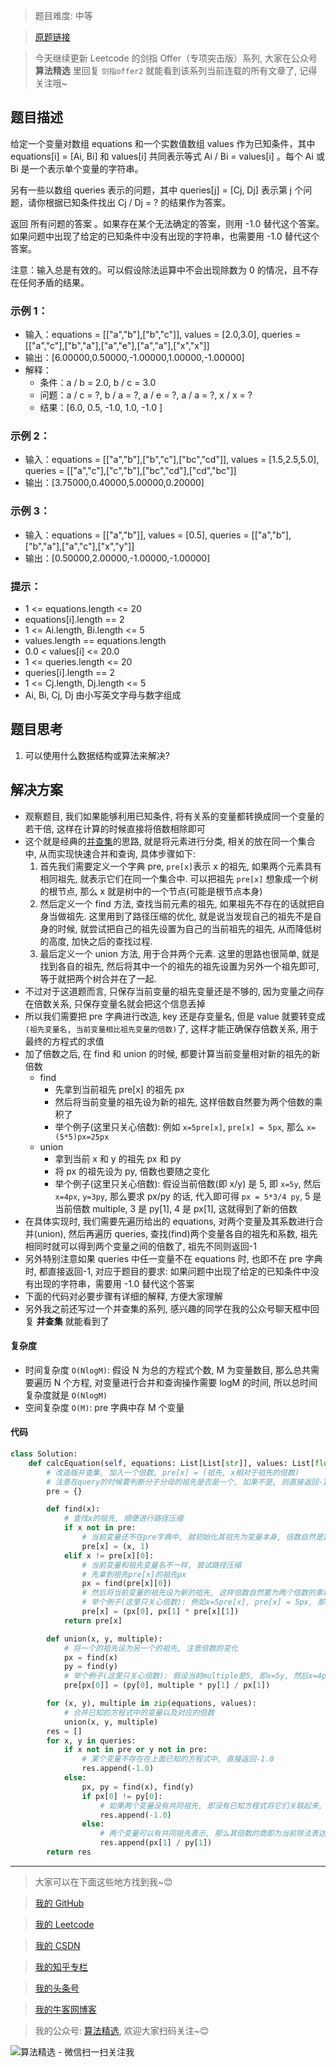 > 题目难度: 中等

> [原题链接](https://leetcode.cn/problems/vlzXQL/)

> 今天继续更新 Leetcode 的剑指 Offer（专项突击版）系列, 大家在公众号 **算法精选** 里回复 `剑指offer2` 就能看到该系列当前连载的所有文章了, 记得关注哦~

## 题目描述

给定一个变量对数组 equations 和一个实数值数组 values 作为已知条件，其中 equations[i] = [Ai, Bi] 和 values[i] 共同表示等式 Ai / Bi = values[i] 。每个 Ai 或 Bi 是一个表示单个变量的字符串。

另有一些以数组 queries 表示的问题，其中 queries[j] = [Cj, Dj] 表示第 j 个问题，请你根据已知条件找出 Cj / Dj = ? 的结果作为答案。

返回 所有问题的答案 。如果存在某个无法确定的答案，则用 -1.0 替代这个答案。如果问题中出现了给定的已知条件中没有出现的字符串，也需要用 -1.0 替代这个答案。

注意：输入总是有效的。可以假设除法运算中不会出现除数为 0 的情况，且不存在任何矛盾的结果。

### 示例 1：

- 输入：equations = [["a","b"],["b","c"]], values = [2.0,3.0], queries = [["a","c"],["b","a"],["a","e"],["a","a"],["x","x"]]
- 输出：[6.00000,0.50000,-1.00000,1.00000,-1.00000]
- 解释：
  - 条件：a / b = 2.0, b / c = 3.0
  - 问题：a / c = ?, b / a = ?, a / e = ?, a / a = ?, x / x = ?
  - 结果：[6.0, 0.5, -1.0, 1.0, -1.0 ]

### 示例 2：

- 输入：equations = [["a","b"],["b","c"],["bc","cd"]], values = [1.5,2.5,5.0], queries = [["a","c"],["c","b"],["bc","cd"],["cd","bc"]]
- 输出：[3.75000,0.40000,5.00000,0.20000]

### 示例 3：

- 输入：equations = [["a","b"]], values = [0.5], queries = [["a","b"],["b","a"],["a","c"],["x","y"]]
- 输出：[0.50000,2.00000,-1.00000,-1.00000]

### 提示：

- 1 <= equations.length <= 20
- equations[i].length == 2
- 1 <= Ai.length, Bi.length <= 5
- values.length == equations.length
- 0.0 < values[i] <= 20.0
- 1 <= queries.length <= 20
- queries[i].length == 2
- 1 <= Cj.length, Dj.length <= 5
- Ai, Bi, Cj, Dj 由小写英文字母与数字组成

## 题目思考

1. 可以使用什么数据结构或算法来解决?

## 解决方案

- 观察题目, 我们如果能够利用已知条件, 将有关系的变量都转换成同一个变量的若干倍, 这样在计算的时候直接将倍数相除即可
- 这个就是经典的[并查集](https://zh.wikipedia.org/wiki/%E5%B9%B6%E6%9F%A5%E9%9B%86)的思路, 就是将元素进行分类, 相关的放在同一个集合中, 从而实现快速合并和查询, 具体步骤如下:
  1. 首先我们需要定义一个字典 pre, `pre[x]`表示 x 的祖先, 如果两个元素具有相同祖先, 就表示它们在同一个集合中. 可以把祖先 `pre[x]` 想象成一个树的根节点, 那么 x 就是树中的一个节点(可能是根节点本身)
  2. 然后定义一个 find 方法, 查找当前元素的祖先, 如果祖先不存在的话就把自身当做祖先. 这里用到了路径压缩的优化, 就是说当发现自己的祖先不是自身的时候, 就尝试把自己的祖先设置为自己的当前祖先的祖先, 从而降低树的高度, 加快之后的查找过程.
  3. 最后定义一个 union 方法, 用于合并两个元素. 这里的思路也很简单, 就是找到各自的祖先, 然后将其中一个的祖先的祖先设置为另外一个祖先即可, 等于就把两个树合并在了一起.
- 不过对于这道题而言, 只保存当前变量的祖先变量还是不够的, 因为变量之间存在倍数关系, 只保存变量名就会把这个信息丢掉
- 所以我们需要把 pre 字典进行改造, key 还是存变量名, 但是 value 就要转变成`(祖先变量名, 当前变量相比祖先变量的倍数)`了, 这样才能正确保存倍数关系, 用于最终的方程式的求值
- 加了倍数之后, 在 find 和 union 的时候, 都要计算当前变量相对新的祖先的新倍数
  - find
    - 先拿到当前祖先 pre[x] 的祖先 px
    - 然后将当前变量的祖先设为新的祖先, 这样倍数自然要为两个倍数的乘积了
    - 举个例子(这里只关心倍数): 例如 `x=5pre[x]`, `pre[x] = 5px`, 那么 `x=(5*5)px=25px`
  - union
    - 拿到当前 x 和 y 的祖先 px 和 py
    - 将 px 的祖先设为 py, 倍数也要随之变化
    - 举个例子(这里只关心倍数): 假设当前倍数(即 x/y) 是 5, 即 `x=5y`, 然后 `x=4px`, `y=3py`, 那么要求 px/py 的话, 代入即可得 `px = 5*3/4 py`, 5 是当前倍数 multiple, 3 是 py[1], 4 是 px[1], 这就得到了新的倍数
- 在具体实现时, 我们需要先遍历给出的 equations, 对两个变量及其系数进行合并(union), 然后再遍历 queries, 查找(find)两个变量各自的祖先和系数, 祖先相同时就可以得到两个变量之间的倍数了, 祖先不同则返回-1
- 另外特别注意如果 queries 中任一变量不在 equations 时, 也即不在 pre 字典时, 都直接返回-1, 对应于题目的要求: 如果问题中出现了给定的已知条件中没有出现的字符串，需要用 -1.0 替代这个答案
- 下面的代码对必要步骤有详细的解释, 方便大家理解
- 另外我之前还写过一个并查集的系列, 感兴趣的同学在我的公众号聊天框中回复 **并查集** 就能看到了

#### 复杂度

- 时间复杂度 `O(NlogM)`: 假设 N 为总的方程式个数, M 为变量数目, 那么总共需要遍历 N 个方程, 对变量进行合并和查询操作需要 logM 的时间, 所以总时间复杂度就是 `O(NlogM)`
- 空间复杂度 `O(M)`: pre 字典中存 M 个变量

#### 代码

```python
class Solution:
    def calcEquation(self, equations: List[List[str]], values: List[float], queries: List[List[str]]) -> List[float]:
        # 改造版并查集, 加入一个倍数, pre[x] = (祖先, x相对于祖先的倍数)
        # 注意在query的时候要判断分子分母的祖先是否是一个, 如果不是, 则直接返回-1.0
        pre = {}

        def find(x):
            # 查找x的祖先, 顺便进行路径压缩
            if x not in pre:
                # 当前变量还不在pre字典中, 就初始化其祖先为变量本身, 倍数自然是1
                pre[x] = (x, 1)
            elif x != pre[x][0]:
                # 当前变量和祖先变量名不一样, 尝试路径压缩
                # 先拿到祖先pre[x]的祖先px
                px = find(pre[x][0])
                # 然后将当前变量的祖先设为新的祖先, 这样倍数自然要为两个倍数的乘积了
                # 举个例子(这里只关心倍数): 例如x=5pre[x], pre[x] = 5px, 那么x=(5*5)px=25px
                pre[x] = (px[0], px[1] * pre[x][1])
            return pre[x]

        def union(x, y, multiple):
            # 将一个的祖先设为另一个的祖先, 注意倍数的变化
            px = find(x)
            py = find(y)
            # 举个例子(这里只关心倍数): 假设当前multiple是5, 即x=5y, 然后x=4px, y=3py, 那么要求px/py的话, 代入即可得px = 5*3/4 py, 5是multiple, 3是py[1], 4是px[1], 这就是下面的倍数由来
            pre[px[0]] = (py[0], multiple * py[1] / px[1])

        for (x, y), multiple in zip(equations, values):
            # 合并已知的方程式中的变量以及对应的倍数
            union(x, y, multiple)
        res = []
        for x, y in queries:
            if x not in pre or y not in pre:
                # 某个变量不存在在上面已知的方程式中, 直接返回-1.0
                res.append(-1.0)
            else:
                px, py = find(x), find(y)
                if px[0] != py[0]:
                    # 如果两个变量没有共同祖先, 即没有已知方程式将它们关联起来, 那么它们相除的结果也就无法确定了, 返回-1.0
                    res.append(-1.0)
                else:
                    # 两个变量可以有共同祖先表示, 那么其倍数的商即为当前除法表达式的值
                    res.append(px[1] / py[1])
        return res
```

---

> 大家可以在下面这些地方找到我~😊

> [我的 GitHub](https://github.com/zjulyx)

> [我的 Leetcode](https://leetcode-cn.com/u/suibianfahui/)

> [我的 CSDN](https://me.csdn.net/zjulyx1993)

> [我的知乎专栏](https://zhuanlan.zhihu.com/c_1242508721932464128)

> [我的头条号](https://www.toutiao.com/c/user/1090304683804520/#mid=1671643017345028)

> [我的牛客网博客](https://blog.nowcoder.net/zjulyx)

> 我的公众号: [算法精选](https://mp.weixin.qq.com/s?__biz=MzA5MDk1MjI5MA==&mid=2247484158&idx=1&sn=90176bac32cf7af40e4074c721fd8a95&chksm=900285f3a7750ce5a068c9c9773781461819633f2fd60533732637ec9520c908371ebc218d49&scene=178&cur_album_id=1386231241346859009#rd), 欢迎大家扫码关注~😊

![算法精选 - 微信扫一扫关注我](https://pic1.zhimg.com/80/v2-7c988a7b35886df51596ef23616764ac_1440w.jpg)
